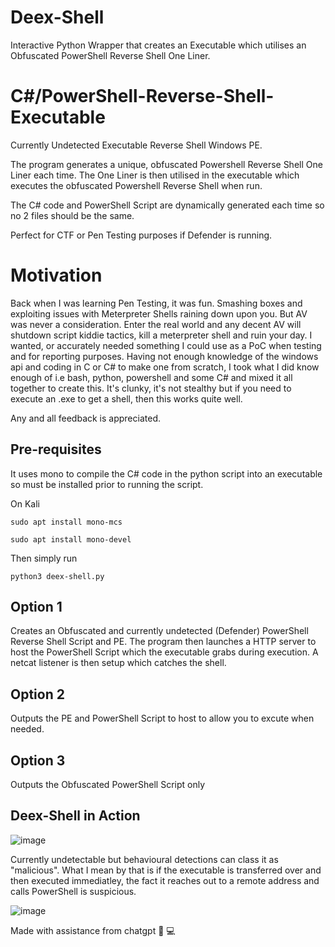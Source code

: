 # Deex-Shell
Interactive Python Wrapper that creates an Executable which utilises an Obfuscated PowerShell Reverse Shell One Liner. 

# C#/PowerShell-Reverse-Shell-Executable
Currently Undetected Executable Reverse Shell Windows PE. 

The program generates a unique, obfuscated Powershell Reverse Shell One Liner each time.
The One Liner is then utilised in the executable which executes the obfuscated Powershell Reverse Shell when run. 

The C# code and PowerShell Script are dynamically generated each time so no 2 files should be the same.

Perfect for CTF or Pen Testing purposes if Defender is running. 

# Motivation 

Back when I was learning Pen Testing, it was fun. Smashing boxes and exploiting issues with Meterpreter Shells raining down upon you. But AV was never a consideration. Enter the real world and any decent AV will shutdown script kiddie tactics, kill a meterpreter shell and ruin your day. I wanted, or accurately needed something I could use as a PoC when testing and for reporting purposes. Having not enough knowledge of the windows api and coding in C or C# to make one from scratch, I took what I did know enough of i.e bash, python, powershell and some C# and mixed it all together to create this. It's clunky, it's not stealthy but if you need to execute an .exe to get a shell, then this works quite well. 

Any and all feedback is appreciated. 

## Pre-requisites

It uses mono to compile the C# code in the python script into an executable so must be installed prior to running the script. 

On Kali
```
sudo apt install mono-mcs

sudo apt install mono-devel
```

Then simply run 
```
python3 deex-shell.py
```
## Option 1

Creates an Obfuscated and currently undetected (Defender) PowerShell Reverse Shell Script and PE. The program then launches a HTTP server to host the PowerShell Script which the executable grabs during execution. A netcat listener is then setup which catches the shell. 

## Option 2

Outputs the PE and PowerShell Script to host to allow you to excute when needed.

## Option 3 

Outputs the Obfuscated PowerShell Script only

## Deex-Shell in Action

![image](https://github.com/deeexcee-io/Deex-Shell/assets/130473605/528d5efe-282e-4fea-b2b7-a019f9b5ab54)

 
Currently undetectable but behavioural detections can class it as "malicious". What I mean by that is if the executable is transferred over and then executed immediatley, the fact it reaches out to a remote address and calls PowerShell is suspicious.

![image](https://github.com/deeexcee-io/Deex-Shell/assets/130473605/b58ca73a-864c-4f20-b118-cb4c44625f4e)

Made with assistance from chatgpt 🧠 💻



